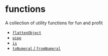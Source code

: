 # functions
A collection of utility functions for fun and profit

+ [`flattenObject`](docs/flattenObject.md)
+ [`pipe`](docs/pipe.md)
+ [`is`](docs/is.md)
+ [`toNumeral` / `fromNumeral`](docs/numerals.md)
